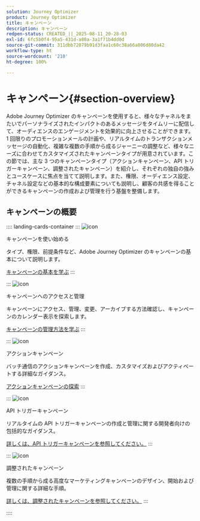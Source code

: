 ```yaml
---
solution: Journey Optimizer
product: Journey Optimizer
title: キャンペーン
description: キャンペーン
redpen-status: CREATED_||_2025-08-11_20-28-03
exl-id: 6fc5b0f4-95a5-431d-a80a-3a1f71b4dd0d
source-git-commit: 311dbb72079b91d3faa1c60c38a66a806d80da42
workflow-type: ht
source-wordcount: '210'
ht-degree: 100%

---
```


# キャンペーン{#section-overview}

Adobe Journey Optimizer のキャンペーンを使用すると、様々なチャネルをまたいでパーソナライズされたインパクトのあるメッセージをタイムリーに配信して、オーディエンスのエンゲージメントを効果的に向上させることができます。1 回限りのプロモーションメールの計画や、リアルタイムのトランザクションメッセージの自動化、複雑な複数の手順から成るジャーニーの調整など、様々なニーズに合わせてカスタマイズされたキャンペーンタイプが用意されています。この節では、主な 3 つのキャンペーンタイプ（アクションキャンペーン、API トリガーキャンペーン、調整されたキャンペーン）を紹介し、それぞれの独自の強みとユースケースに焦点を当てて説明します。また、権限、オーディエンス設定、チャネル設定などの基本的な構成要素についても説明し、顧客の共感を得ることができるキャンペーンの作成および管理を行う基盤を整備します。

## キャンペーンの概要

:::: landing-cards-container
:::
![icon](https://cdn.experienceleague.adobe.com/icons/circle-play.svg)

キャンペーンを使い始める

タイプ、権限、前提条件など、Adobe Journey Optimizer のキャンペーンの基本について説明します。

[キャンペーンの基本を学ぶ](../using/campaigns/get-started-with-campaigns.md)
:::

:::
![icon](https://cdn.experienceleague.adobe.com/icons/list-check.svg)

キャンペーンへのアクセスと管理

キャンペーンにアクセス、管理、変更、アーカイブする方法確認し、キャンペーンのカレンダー表示を探索します。

[キャンペーンの管理方法を学ぶ](../using/campaigns/manage-campaigns.md)
:::

:::
![icon](https://cdn.experienceleague.adobe.com/icons/bullseye.svg)

アクションキャンペーン

バッチ通信のアクションキャンペーンを作成、カスタマイズおよびアクティベートする詳細なガイダンス。

[アクションキャンペーンの探索](action-campaigns-landing-page.md)
:::

:::
![icon](https://cdn.experienceleague.adobe.com/icons/code-branch.svg)

API トリガーキャンペーン

リアルタイムの API トリガーキャンペーンの作成と管理に関する開発者向けの包括的なガイダンス。

[詳しくは、API トリガーキャンペーンを参照してください。](api-triggered-campaigns-landing-page.md)
:::

:::
![icon](https://cdn.experienceleague.adobe.com/icons/puzzle-piece.svg)

調整されたキャンペーン

複数の手順から成る高度なマーケティングキャンペーンのデザイン、開始および管理に関する詳細な手順。

[詳しくは、調整されたキャンペーンを参照してください。](orchestrated-campaigns-landing-page.md)
:::

::::
